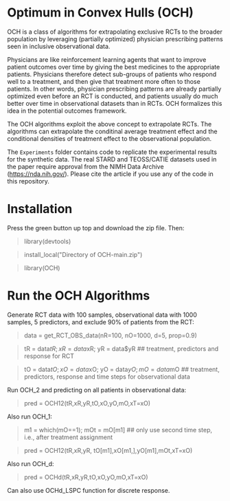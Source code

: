 # Optimum in Convex Hulls (OCH)

OCH is a class of algorithms for extrapolating exclusive RCTs to the broader population by leveraging (partially optimized) physician prescribing patterns seen in inclusive observational data. 

Physicians are like reinforcement learning agents that want to improve patient outcomes over time by giving the best medicines to the appropriate patients. Physicians therefore detect sub-groups of patients who respond well to a treatment, and then give that treatment more often to those patients. In other words, physician prescribing patterns are already partially optimized even before an RCT is conducted, and patients usually do much better over time in observational datasets than in RCTs. OCH formalizes this idea in the potential outcomes framework. 

The OCH algorithms exploit the above concept to extrapolate RCTs. The algorithms can extrapolate the conditinal average treatment effect and the conditional densities of treatment effect to the observational population.

The ``Experiments`` folder contains code to replicate the experimental results for the synthetic data. The real STARD and TEOSS/CATIE datasets used in the paper require approval from the NIMH Data Archive (https://nda.nih.gov/). Please cite the article if you use any of the code in this repository.

# Installation

Press the green button up top and download the zip file. Then:

> library(devtools)

> install_local("Directory of OCH-main.zip")

> library(OCH)

# Run the OCH Algorithms

Generate RCT data with 100 samples, observational data with 1000 samples, 5 predictors, and exclude 90% of patients from the RCT:

> data = get_RCT_OBS_data(nR=100, nO=1000, d=5, prop=0.9)

> tR = data$tR; xR = data$xR; yR = data$yR ## treatment, predictors and response for RCT

> tO = data$tO; xO = data$xO; yO = data$yO; mO = data$mO ## treatment, predictors, response and time steps for observational data

Run OCH_2 and predicting on all patients in observational data:

> pred = OCH12(tR,xR,yR,tO,xO,yO,mO,xT=xO)

Also run OCH_1:

> m1 = which(mO==1); mOt = mO[m1] ## only use second time step, i.e., after treatment assignment

> pred = OCH12(tR,xR,yR, tO[m1],xO[m1,],yO[m1],mOt,xT=xO)

Also run OCH_d:

> pred = OCHd(tR,xR,yR,tO,xO,yO,mO,xT=xO)

Can also use OCHd_LSPC function for discrete response.
